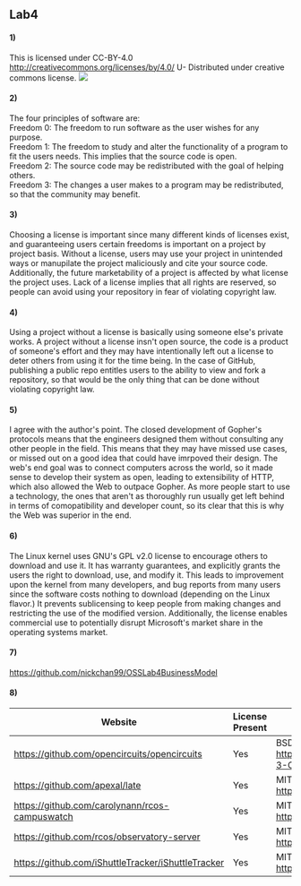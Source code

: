 ## Lab4

#### 1) 
<!--- Adding a Creative Commons license is not available using Github's license template options (https://github.com/github/choosealicense.com/issues/33), so I used the Unilicense for the time being. -->
This is licensed under CC-BY-4.0 http://creativecommons.org/licenses/by/4.0/ U- Distributed under creative commons license.
![](https://i.creativecommons.org/l/by/4.0/88x31.png)

#### 2)
The four principles of software are:  
Freedom 0: The freedom to run software as the user wishes for any purpose.  
Freedom 1: The freedom to study and alter the functionality of a program to fit the users needs. This implies that the source code is open.  
Freedom 2: The source code may be redistributed with the goal of helping others.  
Freedom 3: The changes a user makes to a program may be redistributed, so that the community may benefit.  

#### 3)
Choosing a license is important since many different kinds of licenses exist, and guaranteeing users certain freedoms is important on
a project by project basis. Without a license, users may use your project in unintended ways or manupilate the project maliciously and cite
your source code. Additionally, the future marketability of a project is affected by what license the project uses. Lack of a license implies
that all rights are reserved, so people can avoid using your repository in fear of violating copyright law.

#### 4)
Using a project without a license is basically using someone else's private works. A project without a license insn't open source, the code
is a product of someone's effort and they may have intentionally left out a license to deter others from using it for the time being. In the
case of GitHub, publishing a public repo entitles users to the ability to view and fork a repository, so that would be the only thing that
can be done without violating copyright law.

#### 5)
I agree with the author's point. The closed development of Gopher's protocols means that the engineers designed them without consulting any
other people in the field. This means that they may have missed use cases, or missed out on a good idea that could have imrpoved their design.
The web's end goal was to connect computers across the world, so it made sense to develop their system as open, leading to extensibility of HTTP,
which also allowed the Web to outpace Gopher. As more people start to use a technology, the ones that aren't as thoroughly run usually get left
behind in terms of comopatibility and developer count, so its clear that this is why the Web was superior in the end.

#### 6)
The Linux kernel uses GNU's GPL v2.0 license to encourage others to download and use it. It has warranty guarantees, and explicitly grants
the users the right to download, use, and modify it. This leads to improvement upon the kernel from many developers, and bug reports from
many users since the software costs nothing to download (depending on the Linux flavor.) It prevents sublicensing to keep people from making
changes and restricting the use of the modified version. Additionally, the license enables commercial use to potentially disrupt Microsoft's
market share in the operating systems market.

#### 7)
https://github.com/nickchan99/OSSLab4BusinessModel

#### 8)
| Website                                            | License Present | License                                                   |
|----------------------------------------------------|-----------------|-----------------------------------------------------------|
| https://github.com/opencircuits/opencircuits       | Yes             | BSD-3 Clause https://opensource.org/licenses/BSD-3-Clause |
| https://github.com/apexal/late                     | Yes             | MIT https://opensource.org/licenses/MIT                   |
| https://github.com/carolynann/rcos-campuswatch     | Yes             | MIT https://opensource.org/licenses/MIT                   |
| https://github.com/rcos/observatory-server         | Yes             | MIT https://opensource.org/licenses/MIT                   |
| https://github.com/iShuttleTracker/iShuttleTracker | Yes             | MIT https://opensource.org/licenses/MIT                   |

